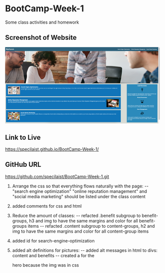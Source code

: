 # BootCamp-Week-1
Some class activities and homework

## Screenshot of Website

![Eban Refactor](./assets/scrnshot_1.png)

## Link to Live 

https://specilaist.github.io/BootCamp-Week-1/

## GitHub URL

https://github.com/specilaist/BootCamp-Week-1.git

1) Arrange the css so that everything flows naturally with the page:
      -- "search engine optimization" "online reputation management" and  "social media marketing" should be listed under the class content

2) added comments for css and html

2) Reduce the amount of classes:
      -- refacted .benefit subgroup to benefit-groups, h3 and img to have the same margins and color for all benefit-groups items
      -- refacted .content subgroup to content-groups, h2 and img to have the same margins and color for all content-group items

4) added id for search-engine-optimization

5) added alt definitions for pictures:
      -- added alt messages in html to divs: content and benefits
      -- created a <span> for the <div> hero because the img was in css